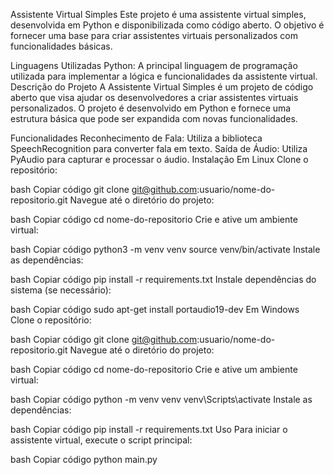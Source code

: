 Assistente Virtual Simples
Este projeto é uma assistente virtual simples, desenvolvida em Python e disponibilizada como código aberto. O objetivo é fornecer uma base para criar assistentes virtuais personalizados com funcionalidades básicas.

Linguagens Utilizadas
Python: A principal linguagem de programação utilizada para implementar a lógica e funcionalidades da assistente virtual.
Descrição do Projeto
A Assistente Virtual Simples é um projeto de código aberto que visa ajudar os desenvolvedores a criar assistentes virtuais personalizados. O projeto é desenvolvido em Python e fornece uma estrutura básica que pode ser expandida com novas funcionalidades.

Funcionalidades
Reconhecimento de Fala: Utiliza a biblioteca SpeechRecognition para converter fala em texto.
Saída de Áudio: Utiliza PyAudio para capturar e processar o áudio.
Instalação
Em Linux
Clone o repositório:

bash
Copiar código
git clone git@github.com:usuario/nome-do-repositorio.git
Navegue até o diretório do projeto:

bash
Copiar código
cd nome-do-repositorio
Crie e ative um ambiente virtual:

bash
Copiar código
python3 -m venv venv
source venv/bin/activate
Instale as dependências:

bash
Copiar código
pip install -r requirements.txt
Instale dependências do sistema (se necessário):

bash
Copiar código
sudo apt-get install portaudio19-dev
Em Windows
Clone o repositório:

bash
Copiar código
git clone git@github.com:usuario/nome-do-repositorio.git
Navegue até o diretório do projeto:

bash
Copiar código
cd nome-do-repositorio
Crie e ative um ambiente virtual:

bash
Copiar código
python -m venv venv
venv\Scripts\activate
Instale as dependências:

bash
Copiar código
pip install -r requirements.txt
Uso
Para iniciar o assistente virtual, execute o script principal:

bash
Copiar código
python main.py
